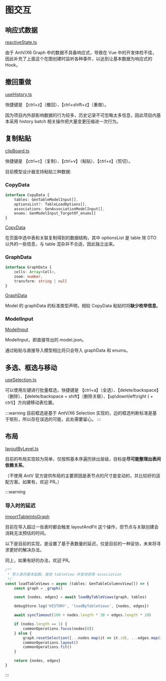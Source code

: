 # 图交互

## 响应式数据

[reactiveState.ts](https://github.com/pot-mot/jimmer-code-gen-vue3/blob/multi_column_ref/src/components/global/graphEditor/data/reactiveState.ts)

由于 AntV/X6 Graph 中的数据不具备响应式，导致在 Vue 中的开发体检不佳，因此补充了上面这个在图创建时监听各种事件，以达到让基本数据为响应式的 Hook。

## 撤回重做

[useHistory.ts](https://github.com/pot-mot/jimmer-code-gen-vue3/blob/multi_column_ref/src/components/global/graphEditor/history/useHistory.ts)

快捷键是 【ctrl+z】（撤回）、【ctrl+shift+z】（重做）。

因为项目内外部影响数据的行为较多，历史记录不可忽略太多信息，因此项目内基本采用 history batch 相关操作把大量变更压缩进一次行为。

## 复制粘贴

[clipBoard.ts](https://github.com/pot-mot/jimmer-code-gen-vue3/blob/multi_column_ref/src/components/pages/ModelEditor/graph/clipBoard.ts)

快捷键是 【ctrl+c】（复制）、【ctrl+v】（粘贴）、【ctrl+x】（剪切）。

目前模型设计器支持粘贴三种数据:

### CopyData

```typescript
interface CopyData {
    tables: GenTableModelInput[],
    optionsList?: TableLoadOptions[],
    associations: GenAssociationModelInput[],
    enums: GenModelInput_TargetOf_enums[]
}
```

[CopyData](https://github.com/pot-mot/jimmer-code-gen-vue3/blob/multi_column_ref/src/shape/CopyData.ts)

在页面中选中表和关联复制得到的数据结构，其中 optionsList 是 table 除 DTO 以外的一些信息，与 table 混杂并不合适，因此独立出来。

### GraphData

```typescript
interface GraphData {
    cells: Array<Cell>,
    zoom: number,
    transform: string | null
}
```

[GraphData](https://github.com/pot-mot/jimmer-code-gen-vue3/blob/multi_column_ref/src/shape/GraphData.ts)

Model 的 graphData 的标准类型声明，相较 CopyData 粘贴时将**缺少枚举信息**。

### ModelInput

[ModelInput](https://github.com/pot-mot/jimmer-code-gen-vue3/blob/multi_column_ref/src/shape/ModelInput.ts)

ModelInput，即直接导出的 model.json。

通过粘贴与直接导入模型相比将只会导入 graphData 和 enums。

## 多选、框选与移动

[useSelection.ts](https://github.com/pot-mot/jimmer-code-gen-vue3/blob/multi_column_ref/src/components/global/graphEditor/selection/useSelection.ts)

可以使用左键进行批量框选，快捷键是 【ctrl+a】（全选）、【delete/backspace】（删除）、【delete/backspace + shift】（删除关联）、【up\down\left\right ( + ctrl)】方向键移动表位置。

:::warning
目前框选是基于 AntV/X6 Selection 实现的，边的框选判断标准是基于矩形，所以存在误选的可能，此处需要留心。
:::

## 布局

[layoutByLevel.ts](https://github.com/pot-mot/jimmer-code-gen-vue3/blob/multi_column_ref/src/components/global/graphEditor/layout/layoutByLevel.ts#L317)

目前的布局实现较为简单，仅按照基本序遍历排出层级，目标是**尽可能整理出表间依赖关系**。

（不使用 AntV 官方提供布局的主要原因是表节点的尺寸是变动的，并比较好的适配方案。如果有，欢迎 PR。）

:::warning
### 导入时的延迟

[importTableIntoGraph](https://github.com/pot-mot/jimmer-code-gen-vue3/blob/multi_column_ref/src/components/pages/ModelEditor/store/ModelEditorStore.ts#L243)

目前在导入超过一张表时都会触发 layoutAndFit 这个操作，但节点与关联创建会消耗无法预估的时间。

以下是目前的实现，是设置了基于表数量的延迟，仅是目前的一种妥协，未来将寻求更好的解决办法。

同上，如果有好的办法，欢迎 PR。

```typescript
/**
 * 导入表的基本函数，接收 tableView 并查询获得 association
 */
const loadTableViews = async (tables: GenTableColumnsView[]) => {
    const graph = _graph()

    const {nodes, edges} = await loadByTableViews(graph, tables)

    debugStore.log('HISTORY', 'loadByTableViews', {nodes, edges})

    await syncTimeout(100 + nodes.length * 30 + edges.length * 20)

    if (nodes.length == 1) {
        commonOperations.focus(nodes[0])
    } else {
        graph.resetSelection([...nodes.map(it => it.id), ...edges.map(it => it.id)])
        commonOperations.layout()
        commonOperations.fit()
    }

    return {nodes, edges}
}
```
:::

